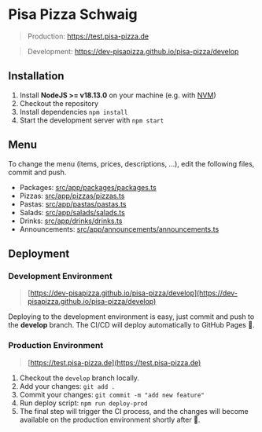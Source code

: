 # Pisa Pizza Schwaig

> Production: https://test.pisa-pizza.de

> Development: https://dev-pisapizza.github.io/pisa-pizza/develop

## Installation

1. Install **NodeJS >= v18.13.0** on your machine (e.g. with [NVM](https://github.com/coreybutler/nvm-windows/releases/download/1.1.12/nvm-setup.exe))
2. Checkout the repository
3. Install dependencies `npm install`
4. Start the development server with `npm start`

## Menu

To change the menu (items, prices, descriptions, ...), edit the following files, commit and push.

- Packages: [src/app/packages/packages.ts](src/app/packages/packages.ts)
- Pizzas: [src/app/pizzas/pizzas.ts](src/app/pizzas/pizzas.ts)
- Pastas: [src/app/pastas/pastas.ts](src/app/pastas/pastas.ts)
- Salads: [src/app/salads/salads.ts](src/app/salads/salads.ts)
- Drinks: [src/app/drinks/drinks.ts](src/app/drinks/drinks.ts)
- Announcements: [src/app/announcements/announcements.ts](src/app/announcements/announcements.ts)

## Deployment

### Development Environment

> [https://dev-pisapizza.github.io/pisa-pizza/develop](https://dev-pisapizza.github.io/pisa-pizza/develop)

Deploying to the development environment is easy, just commit and push to the **develop** branch. The CI/CD will deploy automatically to GitHub Pages 🚀.

### Production Environment

> [https://test.pisa-pizza.de](https://test.pisa-pizza.de)

1. Checkout the `develop` branch locally.
2. Add your changes: `git add .`
3. Commit your changes: `git commit -m "add new feature"`
4. Run deploy script: `npm run deploy-prod`
5. The final step will trigger the CI process, and the changes will become available on the production environment shortly after 🚀.
